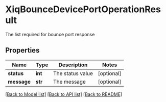# XiqBounceDevicePortOperationResult

The list required for bounce port response
## Properties
Name | Type | Description | Notes
------------ | ------------- | ------------- | -------------
**status** | **int** | The status value | [optional] 
**message** | **str** | The message | [optional] 

[[Back to Model list]](../README.md#documentation-for-models) [[Back to API list]](../README.md#documentation-for-api-endpoints) [[Back to README]](../README.md)


